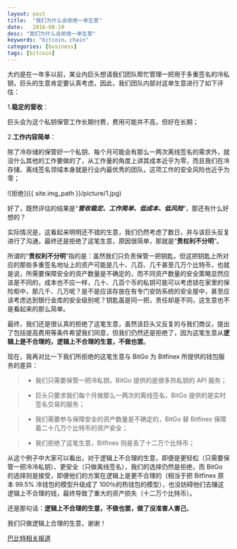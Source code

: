 ```yaml
---
layout: post
title:  "我们为什么会拒绝一单生意"
date:   2016-08-10
desc: "我们为什么会拒绝一单生意"
keywords: "bitcoin，chain"
categories: [business]
tags: [bitcoin]
---
```


大约是在一年多以前，某业内巨头想请我们团队帮忙管理一把用于多重签名的冷私钥，巨头的生意肯定要认真考虑，因此，我们团队内部对这单生意进行了如下评估：

1.**稳定的营收**：

巨头会为这个私钥保管工作长期付费，费用可能并不高，但好在长期；

2.**工作内容简单**：

除了冷存储的保管好一个私钥、每个月可能会有那么一两次离线签名的需求外，就没什么其他的工作要做的了，从工作量的角度上讲其成本近乎为零，而且我们在冷存储、离线签名领域本身就是行业内最优秀的团队，这项工作的安全风险也近乎为零；

![拒绝]({{ site.img_path }}/picture/1.jpg)

好了，既然评估的结果是“***营收稳定、工作简单、低成本、低风险***”，那还有什么好想的？


实际情况是，这看起来明明还不错的生意，我们仍然考虑了数日，并与该巨头反复进行了沟通，最终还是拒绝了这笔生意，原因很简单，那就是“**责权利不分明**”。

所谓的“**责权利不分明**”指的是：虽然我们只负责保管一把钥匙，但这把钥匙上所对应的那些多重签名地址上的资产可能是几十、几百、几千甚至几万个比特币，也就是说，所需要保障安全的资产数量是不确定的，而不同资产数量的安全策略显然应该是不同的，成本也不应一样，几十、几百个币的私钥可能可以考虑锁在家里的保险柜中，那几千、几万呢？是不是应该存放在有专门安防系统的安全屋中，甚至应该考虑达到银行金库的安全级别呢？钥匙虽是同一把，责任却是不同，这生意也不是看起来的那么简单。

最终，我们还是很认真的拒绝了这笔生意，虽然该巨头又反复的与我们商议，提出了包括提高费用等条件希望我们同意，但我们仍然还是拒绝了，因为这笔生意从**逻辑上是不合理的，逻辑上不合理的生意，不做也罢**。

现在，我再对比一下我们所拒绝的这笔生意与 BitGo 为 Bitfinex 所提供的钱包服务的差异：

> * 我们只需要保管一把冷私钥，BitGo 提供的是很多热私钥的 API 服务；

> * 巨头只要求我们每个月做那么一两次的离线签名，BitGo 提供的是实时签名交易的服务；

> * 我们需要参与保障安全的资产数量是不确定的，BitGo 替 Bitfinex 保障着二十几万个比特币的资产安全；

> * 我们拒绝了这笔生意，Bitfinex 则是丢了十二万个比特币；

从这个例子中大家可以看出，对于逻辑上不合理的生意，即便是更轻松（只需要保管一把冷冷私钥）、更安全（只做离线签名），我们的选择仍然是拒绝，而 BitGo 的选择则是接受，即便他们的方案在逻辑上是更不合理的（相当于把 Bitfinex 原本 99.5% 冷钱包的模型升级成了 100％的热钱包的模型），也没妨碍他们去赚这逻辑上不合理的钱，最终导致了重大的资产损失（十二万个比特币）。

还是那句话：**逻辑上不合理的生意，不做也罢，做了没准害人害己**。

我们只做逻辑上合理的生意，谢谢！

[巴比特相关报道](http://www.8btc.com/why-we-refuse)

